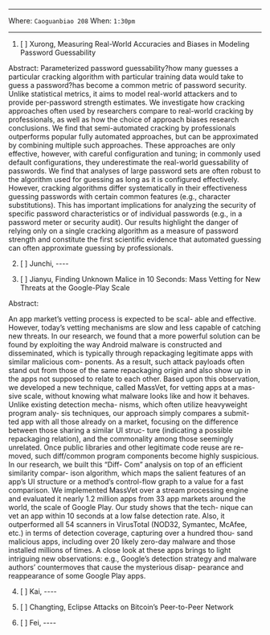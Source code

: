 ***

Where: `Caoguanbiao 208` When: `1:30pm`

***


1. [ ] Xurong, Measuring Real-World Accuracies and Biases in Modeling Password Guessability

Abstract:
Parameterized password guessability?how many guesses a particular cracking algorithm with particular training data would take to guess a password?has become a common metric of password security. Unlike statistical metrics, it aims to model real-world attackers and to provide per-password strength estimates. We investigate how cracking approaches often used by researchers compare to real-world cracking by professionals, as well as how the choice of approach biases research conclusions. We find that semi-automated cracking by professionals outperforms popular fully automated approaches, but can be approximated by combining multiple such approaches. These approaches are only effective, however, with careful configuration and tuning; in commonly used default configurations, they underestimate the real-world guessability of passwords.
We find that analyses of large password sets are often robust to the algorithm used for guessing as long as it is configured effectively. However, cracking algorithms differ systematically in their effectiveness guessing passwords with certain common features (e.g., character substitutions). This has important implications for analyzing the security of specific password characteristics or of individual passwords (e.g., in a password meter or security audit). Our results highlight the danger of relying only on a single cracking algorithm as a measure of password strength and constitute the first scientific evidence that automated guessing can often approximate guessing by professionals.

2. [ ] Junchi, ----

3. [ ] Jianyu, Finding Unknown Malice in 10 Seconds: Mass Vetting for New Threats at the Google-Play Scale 

Abstract:

An app market’s vetting process is expected to be scal- able and effective. However, today’s vetting mechanisms are slow and less capable of catching new threats. In our research, we found that a more powerful solution can be found by exploiting the way Android malware is constructed and disseminated, which is typically through repackaging legitimate apps with similar malicious com- ponents. As a result, such attack payloads often stand out from those of the same repackaging origin and also show up in the apps not supposed to relate to each other.Based upon this observation, we developed a new technique, called MassVet, for vetting apps at a mas- sive scale, without knowing what malware looks like and how it behaves. Unlike existing detection mecha- nisms, which often utilize heavyweight program analy- sis techniques, our approach simply compares a submit- ted app with all those already on a market, focusing on the difference between those sharing a similar UI struc- ture (indicating a possible repackaging relation), and the commonality among those seemingly unrelated. Once public libraries and other legitimate code reuse are re- moved, such diff/common program components become highly suspicious. In our research, we built this “Diff- Com” analysis on top of an efficient similarity compar- ison algorithm, which maps the salient features of an app’s UI structure or a method’s control-flow graph to a value for a fast comparison. We implemented MassVet over a stream processing engine and evaluated it nearly 1.2 million apps from 33 app markets around the world, the scale of Google Play. Our study shows that the tech- nique can vet an app within 10 seconds at a low false detection rate. Also, it outperformed all 54 scanners in VirusTotal (NOD32, Symantec, McAfee, etc.) in terms of detection coverage, capturing over a hundred thou- sand malicious apps, including over 20 likely zero-day malware and those installed millions of times. A close look at these apps brings to light intriguing new observations: e.g., Google’s detection strategy and malware authors’ countermoves that cause the mysterious disap- pearance and reappearance of some Google Play apps.


4. [ ] Kai, ----

5. [ ] Changting, Eclipse Attacks on Bitcoin’s Peer-to-Peer Network

6. [ ] Fei, ----
